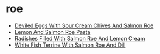 # roe

 * [Deviled Eggs With Sour Cream Chives And Salmon Roe](../index/d/deviled-eggs-with-sour-cream-chives-and-salmon-roe-107463.json)
 * [Lemon And Salmon Roe Pasta](../index/l/lemon-and-salmon-roe-pasta-14915.json)
 * [Radishes Filled With Salmon Roe And Lemon Cream](../index/r/radishes-filled-with-salmon-roe-and-lemon-cream-12364.json)
 * [White Fish Terrine With Salmon Roe And Dill](../index/w/white-fish-terrine-with-salmon-roe-and-dill-233244.json)
